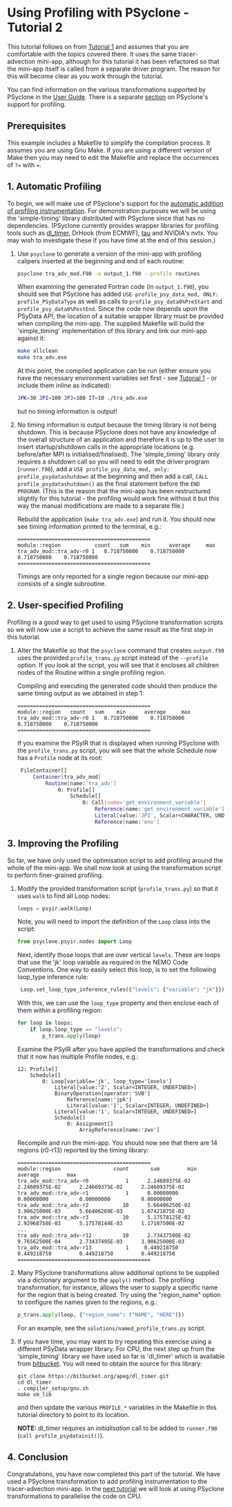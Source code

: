 # Using Profiling with PSyclone - Tutorial 2 #

This tutorial follows on from [Tutorial 1](../1_intro_psyir/README.md) and
assumes that you are comfortable with the topics covered there. It uses
the same tracer-advection mini-app, although for this tutorial it has
been refactored so that the mini-app itself is called from a separate
driver program. The reason for this will become clear as you work
through the tutorial.

You can find information on the various transformations supported by
PSyclone in the [User Guide](https://psyclone.readthedocs.io/en/latest/transformations.html).
There is a separate [section](https://psyclone.readthedocs.io/en/latest/profiling.html) on
PSyclone's support for profiling.

## Prerequisites ##

This example includes a Makefile to simplify the compilation process. It
assumes you are using Gnu Make. If you are using a different version of
Make then you may need to edit the Makefile and replace the occurrences of
`?=` with `=`.

## 1. Automatic Profiling ##

To begin, we will make use of PSyclone's support for the
[automatic addition of profiling instrumentation](https://psyclone.readthedocs.io/en/latest/profiling.html). For
demonstration purposes we will be using the 'simple-timing' library
distributed with PSyclone since that has no dependencies. (PSyclone
currently provides wrapper libraries for profiling tools such as
[dl_timer](https://bitbucket.org/apeg/dl_timer/src/master/), DrHook
(from ECMWF), [tau](https://www.cs.uoregon.edu/research/tau) and NVIDIA's
nvtx. You may wish to investigate these if you have time at the end of
this session.)

1. Use `psyclone` to generate a version of the mini-app with profiling
   calipers inserted at the beginning and end of each routine:
   ```bash
   psyclone tra_adv_mod.F90 -o output_1.f90 --profile routines
   ```
   When examining the generated Fortran code (in `output_1.f90`), you
   should see that PSyclone has added `USE profile_psy_data_mod, ONLY:
   profile_PSyDataType` as well as calls to
   `profile_psy_data0%PreStart` and `profile_psy_data0%PostEnd`.
   Since the code now depends upon the PSyData API, the location of a
   suitable wrapper library must be provided when compiling the
   mini-app. The supplied Makefile will build the 'simple_timing'
   implementation of this library and link our mini-app against it:
   ```bash
   make allclean
   make tra_adv.exe
   ```
   At this point, the compiled application can be run (either ensure you have
   the necessary environment variables set first - see
   [Tutorial 1](../1_intro_psyir/README.md) - or include them inline
   as indicated):
   ```bash
   JPK=30 JPI=100 JPJ=100 IT=10 ./tra_adv.exe
   ```
   but no timing information is output!

2. No timing information is output because the timing library is not
   being shutdown. This is because PSyclone does not have any
   knowledge of the overall structure of an application and therefore
   it is up to the user to insert startup/shutdown calls in the
   appropriate locations (e.g. before/after MPI is
   initialised/finalised).  The 'simple_timing' library only requires
   a shutdown call so you will need to edit the driver program
   (`runner.f90`), add a `USE profile_psy_data_mod, only:
   profile_psydatashutdown` at the beginning and then add a call,
   `CALL profile_psydatashutdown()` as the final statement before the
   `END PROGRAM`. (This is the reason that the mini-app has been
   restructured slightly for this tutorial - the profiling would work
   fine without it but this way the manual modifications are made to
   a separate file.)

   Rebuild the application (`make tra_adv.exe`) and run it. You should now
   see timing information printed to the terminal, e.g.:

       ===========================================
       module::region           count	sum	   min		average		max
       tra_adv_mod::tra_adv-r0 1   0.718750000    0.718750000   0.718750000    0.718750000
       ===========================================

   Timings are only reported for a single region because our mini-app consists
   of a single subroutine.

## 2. User-specified Profiling ##

Profiling is a good way to get used to using PSyclone transformation scripts
so we will now use a script to achieve the same result as the first step
in this tutorial.

1. Alter the Makefile so that the `psyclone` command that creates `output.f90`
   uses the provided `profile_trans.py` script instead of the `--profile`
   option. If you look at the script, you will see that it encloses all
   children nodes of the Routine within a single profiling region.

   Compiling and executing the generated code should then produce the
   same timing output as we obtained in step 1:

       ===========================================
       module::region   count	sum	   min		average		max
       tra_adv_mod::tra_adv-r0 1   0.718750000    0.718750000   0.718750000    0.718750000
       ===========================================

   If you examine the PSyIR that is displayed when running PSyclone with
   the `profile_trans.py` script, you will see that the whole Schedule
   now has a `Profile` node at its root:

   ```bash
    FileContainer[]
        Container[tra_adv_mod]
            Routine[name:'tra_adv']
                0: Profile[]
                    Schedule[]
                        0: Call[name='get_environment_variable']
                            Reference[name:'get_environment_variable']
                            Literal[value:'JPI', Scalar<CHARACTER, UNDEFINED>]
                            Reference[name:'env']
   ```

## 3. Improving the Profiling ##

So far, we have only used the optimisation script to add profiling
around the whole of the mini-app. We shall now look at using the
transformation script to perform finer-grained profiling.

1. Modify the provided transformation script (`profile_trans.py`) so that
   it uses `walk` to find all Loop nodes:
   ```python
   loops = psyir.walk(Loop)
   ```
   Note, you will need to import the definition of the `Loop` class into
   the script:
   ```python
   from psyclone.psyir.nodes import Loop
   ```
   Next, identify those loops that are over vertical `levels`. These are
   loops that use the 'jk' loop variable as required in the NEMO Code
   Conventions. One way to easily select this loop, is to set the following
   loop_type inference rule:
   ```python
    Loop.set_loop_type_inference_rules({"levels": {"variable": "jk"}})
   ```
   With this, we can use the `loop_type` property and then enclose each of
   them within a profiling region:
   ```python
   for loop in loops:
       if loop.loop_type == "levels":
           p_trans.apply(loop)
   ```
   Examine the PSyIR after you have applied the transformations and check
   that it now has multiple Profile nodes, e.g.:

       12: Profile[]
           Schedule[]
               0: Loop[variable='jk', loop_type='levels']
                   Literal[value:'2', Scalar<INTEGER, UNDEFINED>]
                   BinaryOperation[operator:'SUB']
                       Reference[name:'jpk']
                       Literal[value:'1', Scalar<INTEGER, UNDEFINED>]
                   Literal[value:'1', Scalar<INTEGER, UNDEFINED>]
                   Schedule[]
                       0: Assignment[]
                           ArrayReference[name:'zwx']


   Recompile and run the mini-app. You should now see that there are 14
   regions (r0-r13) reported by the timing library:

       ===========================================
       module::region                 count       sum         min     average         max
       tra_adv_mod::tra_adv-r0            1      2.24609375E-02      2.24609375E-02      2.24609375E-02      2.24609375E-02
       tra_adv_mod::tra_adv-r1            1      0.00000000          0.00000000          0.00000000          0.00000000
       tra_adv_mod::tra_adv-r2           10      5.66406250E-02      3.90625000E-03      5.66406269E-03      1.07421875E-02
       tra_adv_mod::tra_adv-r3           10      5.17578125E-02      2.92968750E-03      5.17578144E-03      1.17187500E-02
       ...
       tra_adv_mod::tra_adv-r12          10      2.73437500E-02      9.76562500E-04      2.73437495E-03      3.90625000E-03
       tra_adv_mod::tra_adv-r13           1     0.449218750         0.449218750         0.449218750         0.449218750
       ===========================================



2. Many PSyclone transformations allow additional options to be supplied
   via a dictionary argument to the `apply()` method. The
   profiling transformation, for instance, allows the user to supply a
   specific name for the region that is being created. Try using the
   "region_name" option to configure the names given to the regions,
   e.g.:

   ```python
   p_trans.apply(loop, {"region_name": ("NAME", "HERE")})
   ```

   For an example, see the `solutions/named_profile_trans.py` script.

3. If you have time, you may want to try repeating this exercise using
   a different PSyData wrapper library. For CPU, the next step up from
   the 'simple_timing' library we have used so far is 'dl_timer' which
   is available from
   [bitbucket](https://bitbucket.org/apeg/dl_timer/src/master/). You
   will need to obtain the source for this library:
   ```
   git clone https://bitbucket.org/apeg/dl_timer.git
   cd dl_timer
   . compiler_setup/gnu.sh
   make sm_lib
   ```
   and then update the
   various `PROFILE_*` variables in the Makefile in this tutorial directory
   to point to its location.

   **NOTE:** dl_timer requires an *initialisation* call to be added to
   `runner.f90` (`call profile_psydatainit()`).

## 4. Conclusion

Congratulations, you have now completed this part of the tutorial. We
have used a PSyclone transformation to add profiling
instrumentation to the tracer-advection mini-app. In the
[next tutorial](../3_openmp/README.md) we will look at using PSyclone
transformations to parallelise the code on CPU.
